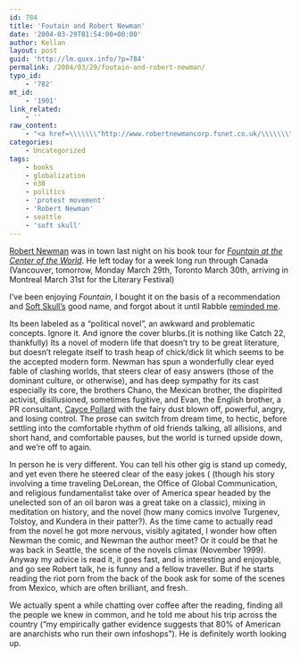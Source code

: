 ```yaml
---
id: 784
title: 'Foutain and Robert Newman'
date: '2004-03-29T01:54:00+00:00'
author: Kellan
layout: post
guid: 'http://lm.quxx.info/?p=784'
permalink: /2004/03/29/foutain-and-robert-newman/
typo_id:
    - '782'
mt_id:
    - '1901'
link_related:
    - ''
raw_content:
    - "<a href=\\\\\\\"http://www.robertnewmancorp.fsnet.co.uk/\\\\\\\">Robert Newman</a> was in town last night on his book tour for <a href=\\\\\\\"http://allconsuming.net/item.cgi?isbn=1932360115\\\\\\\"><cite>Fountain at the Center of the World</cite></a>.  He left today for a week long run through Canada (Vancouver, tomorrow, Monday March 29th, Toronto March 30th, arriving in Montreal March 31st for the Literary Festival)\r\n\r\n\r\nI\\\\\\'ve been enjoying <cite>Fountain</cite>, I bought it on the basis of a recommendation and <a href=\\\\\\\"http://www.softskull.com/\\\\\\\">Soft Skull\\\\\\'s</a> good name, and forgot about it until Rabble <a href=\\\\\\\"http://anarchogeek.com/archives/000340.html\\\\\\\">reminded me</a>.   \r\n\r\nIts been labeled as a \\\\\\\"political novel\\\\\\\", an awkward and problematic concepts.  Ignore it.  And ignore the cover blurbs.(it is nothing like Catch 22, thankfully)  Its a novel of modern life that doesn\\\\\\'t try to be great literature, but doesn\\\\\\'t relegate itself to trash heap of chick/dick lit which seems to be the accepted modern form.  Newman has spun a wonderfully clear eyed fable of clashing worlds, that steers clear of easy answers (those of the dominant culture, or otherwise), and has deep sympathy for its cast especially its core, the brothers Chano, the Mexican brother, the dispirited activist, disillusioned, sometimes fugitive, and Evan, the English brother, a PR consultant, <a href=\\\\\\\"http://allconsuming.net/item.cgi?isbn=0425192938\\\\\\\">Cayce Pollard</a> with the fairy dust blown off, powerful, angry, and losing control.  The prose can switch from dream time, to hectic, before settling into the comfortable rhythm of old friends talking, all allisions, and short hand, and comfortable pauses, but the world is turned upside down, and we\\\\\\'re off to again.\r\n\r\nIn person he is very different.  You can tell his other gig is stand up comedy, and yet even there he steered clear of the easy jokes ( (though his story involving a time traveling DeLorean, the Office of Global Communication, and religious fundamentalist take over of America spear headed by the unelected son of an oil baron was a great take on a classic), mixing in meditation on history, and the novel (how many comics involve Turgenev, Tolstoy, and Kundera in their patter?).  As the time came to actually read from the novel he got more nervous, visibly agitated, I wonder how often Newman the comic, and Newman the author meet?  Or it could be that he was back in Seattle, the scene of the novels climax (November 1999).  Anyway my advice is read it, it goes fast, and is interesting and enjoyable, and go see Robert talk, he is funny and a fellow traveller.  But if he starts reading the riot porn from the back of the book ask for some of the scenes from Mexico, which are often brilliant, and fresh.\r\n\r\nWe actually spent a while chatting over coffee after the reading, finding all the people we knew in common, and he told me about his trip across the country (\\\\\\\"my empirically gather evidence suggests that 80% of American are anarchists who run their own infoshops\\\\\\\").  He is definitely worth looking up."
categories:
    - Uncategorized
tags:
    - books
    - globalization
    - n30
    - politics
    - 'protest movement'
    - 'Robert Newman'
    - seattle
    - 'soft skull'
---
```


[Robert Newman](http://www.robertnewmancorp.fsnet.co.uk/) was in town last night on his book tour for [<cite>Fountain at the Center of the World</cite>](http://allconsuming.net/item.cgi?isbn=1932360115). He left today for a week long run through Canada (Vancouver, tomorrow, Monday March 29th, Toronto March 30th, arriving in Montreal March 31st for the Literary Festival)

I’ve been enjoying <cite>Fountain</cite>, I bought it on the basis of a recommendation and [Soft Skull’s](http://www.softskull.com/) good name, and forgot about it until Rabble [reminded me](http://anarchogeek.com/archives/000340.html).

Its been labeled as a “political novel”, an awkward and problematic concepts. Ignore it. And ignore the cover blurbs.(it is nothing like Catch 22, thankfully) Its a novel of modern life that doesn’t try to be great literature, but doesn’t relegate itself to trash heap of chick/dick lit which seems to be the accepted modern form. Newman has spun a wonderfully clear eyed fable of clashing worlds, that steers clear of easy answers (those of the dominant culture, or otherwise), and has deep sympathy for its cast especially its core, the brothers Chano, the Mexican brother, the dispirited activist, disillusioned, sometimes fugitive, and Evan, the English brother, a PR consultant, [Cayce Pollard](http://allconsuming.net/item.cgi?isbn=0425192938) with the fairy dust blown off, powerful, angry, and losing control. The prose can switch from dream time, to hectic, before settling into the comfortable rhythm of old friends talking, all allisions, and short hand, and comfortable pauses, but the world is turned upside down, and we’re off to again.

In person he is very different. You can tell his other gig is stand up comedy, and yet even there he steered clear of the easy jokes ( (though his story involving a time traveling DeLorean, the Office of Global Communication, and religious fundamentalist take over of America spear headed by the unelected son of an oil baron was a great take on a classic), mixing in meditation on history, and the novel (how many comics involve Turgenev, Tolstoy, and Kundera in their patter?). As the time came to actually read from the novel he got more nervous, visibly agitated, I wonder how often Newman the comic, and Newman the author meet? Or it could be that he was back in Seattle, the scene of the novels climax (November 1999). Anyway my advice is read it, it goes fast, and is interesting and enjoyable, and go see Robert talk, he is funny and a fellow traveller. But if he starts reading the riot porn from the back of the book ask for some of the scenes from Mexico, which are often brilliant, and fresh.

We actually spent a while chatting over coffee after the reading, finding all the people we knew in common, and he told me about his trip across the country (“my empirically gather evidence suggests that 80% of American are anarchists who run their own infoshops”). He is definitely worth looking up.